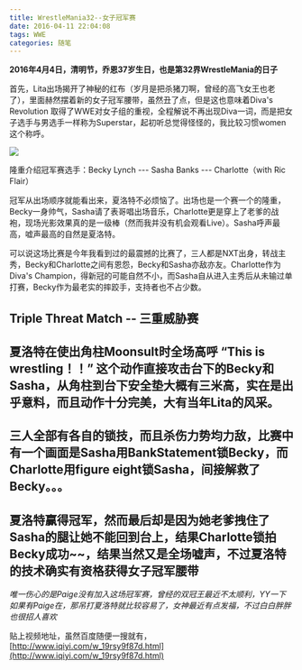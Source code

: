 ```yaml
---
title: WrestleMania32--女子冠军赛
date: 2016-04-11 22:04:08
tags: WWE
categories: 随笔
---
```

**2016年4月4日，清明节，乔恩37岁生日，也是第32界WrestleMania的日子**

首先，Lita出场揭开了神秘的红布（岁月是把杀猪刀啊，曾经的高飞女王也老了），里面赫然摆着新的女子冠军腰带，虽然丑了点，但是这也意味着Diva's Revolution 取得了WWE对女子组的重视，全程解说不再出现Diva一词，而是把女子选手与男选手一样称为Superstar，起初听总觉得怪怪的，我比较习惯women这个称呼。

![](http://img2.shuaijiao.com/images/2016/0404/20160404103303906.jpg)

隆重介绍冠军赛选手：Becky Lynch --- Sasha Banks --- Charlotte（with Ric Flair）

冠军从出场顺序就能看出来，夏洛特不必烦恼了。出场也是一个赛一个的隆重，Becky一身帅气，Sasha请了表哥唱出场音乐，Charlotte更是穿上了老爹的战袍，现场光影效果真的是一级棒（然而我并没有机会观看Live）。Sasha呼声最高，嘘声最高的自然是夏洛特。

可以说这场比赛是今年我看到过的最震撼的比赛了，三人都是NXT出身，转战主秀，Becky和Charlotte之间有恩怨，Becky和Sasha亦敌亦友。Charlotte作为Diva's Champion，得新冠的可能自然不小，而Sasha自从进入主秀后从未输过单打赛，Becky作为最老实的摔跤手，支持者也不占少数。

## Triple Threat Match -- 三重威胁赛

## 夏洛特在使出角柱Moonsult时全场高呼  “This is wrestling！！” 这个动作直接攻击台下的Becky和Sasha，从角柱到台下安全垫大概有三米高，实在是出乎意料，而且动作十分完美，大有当年Lita的风采。

## 三人全部有各自的锁技，而且杀伤力势均力敌，比赛中有一个画面是Sasha用BankStatement锁Becky，而Charlotte用figure eight锁Sasha，间接解救了Becky。。。

## 夏洛特赢得冠军，然而最后却是因为她老爹拽住了Sasha的腿让她不能回到台上，结果Charlotte锁拍Becky成功~~，结果当然又是全场嘘声，不过夏洛特的技术确实有资格获得女子冠军腰带

*唯一伤心的是Paige没有加入这场冠军赛，曾经的双冠王最近不太顺利，YY一下如果有Paige在，那吊打夏洛特就比较容易了，女神最近有点发福，不过白白胖胖也很招人喜欢*

贴上视频地址，虽然百度随便一搜就有，
[http://www.iqiyi.com/w_19rsy9f87d.html](http://www.iqiyi.com/w_19rsy9f87d.html)
